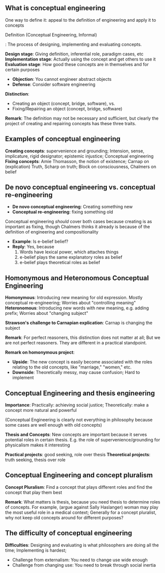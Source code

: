 ## What is conceptual engineering

One way to define it: appeal to the definition of engineering and apply it to concepts

Definition (Conceptual Engineering, Informal)

: The process of designing, implementing and evaluating concepts.

**Design stage**: Giving definition, inferential role, paradigm cases, etc
**Implementation stage**: Actually using the concept and get others to use it
**Evaluation stage**: How good these concepts are in themselves and for certain  purposes

- **Objection**: You cannot engineer abstract objects
- **Defense**: Consider software engineering

**Distinction**: 

- Creating an object (concept, bridge, software), vs.
- Fixing/Repairing an object (concept, bridge, software)

**Remark**: The definition may not be necessary and sufficient, but clearly the project of creating and repairing concepts has these three traits.

## Examples of conceptual engineering

**Creating concepts**: supervenience and grounding; Intension, sense, implicature, rigid designator; epistemic injustice; Conceptual engineering
**Fixing concepts**: Amie Thomasson, the notion of existence; Carnap on (explication) Truth, Scharp on truth; Block on consciousness, Chalmers on belief

## De novo conceptual engineering vs. conceptual re-engineering

- **De novo conceptual engineering**: Creating something new
- **Conceptual re-engineering**: fixing something old

Conceptual engineering *should* cover both cases because creating is as important as fixing, though Chalmers thinks it already is because of the definition of engineering and compositionality

- **Example**: Is e-belief belief?
- **Reply**: Yes, because
	1. Words have lexical power, which attaches things
	2. e-belief plays the same explanatory roles as belief
	3. e-belief plays theoretical roles as belief


## Homonymous and Heteronomous Conceptual Engineering

**Homonymous**: Introducing new meaning for old expression. Mostly conceptual re-engineering; Worries about "controlling meaning"
**Heteronomous**: Introducing new words with new meaning, e.g. adding prefix; Worries about "changing subject"

**Strawson's challenge to Carnapian explication**: Carnap is changing the subject

**Remark**: For perfect reasoners, this distinction does not matter at all; But we are not perfect reasoners. They are different in a practical standpoint.

**Remark on homonymous project**: 

- **Upside**: The new concept is easily become associated with the roles relating to the old concepts, like "marriage," "women," etc.
- **Downside**: Theoretically messy, may cause confusion; Hard to implement

## Conceptual Engineering and thesis engineering


**Importance**: Practically: achieving social justice; Theoretically: make a concept more natural and powerful

(Conceptual Engineering is clearly not everything in philosophy because some cases are well enough with old concepts)

**Thesis and Concepts**: New concepts are important because it serves potential roles in certain thesis. E.g. the role of supervenience/grounding for physicalism makes it interesting

**Practical projects**: good seeking, role over thesis
**Theoretical projects**: truth seeking, thesis over role

## Conceptual Engineering and concept pluralism

**Concept Pluralism**: Find a concept that plays different roles and find the concept that play them best

**Remark**: What matters is thesis, because you need thesis to determine roles of concepts. For example, (argue against Sally Haslanger) woman may play the most useful role in a medical context; Generally for a concept pluralist, why not keep old concepts around for different purposes?

## The difficulty of conceptual engineering


**Difficulties**: Designing and evaluating is what philosophers are doing all the time; Implementing is hardest; 

- Challenge from externalism: You need to change use wide enough
- Challenge from changing use: You need to break through social inertia
